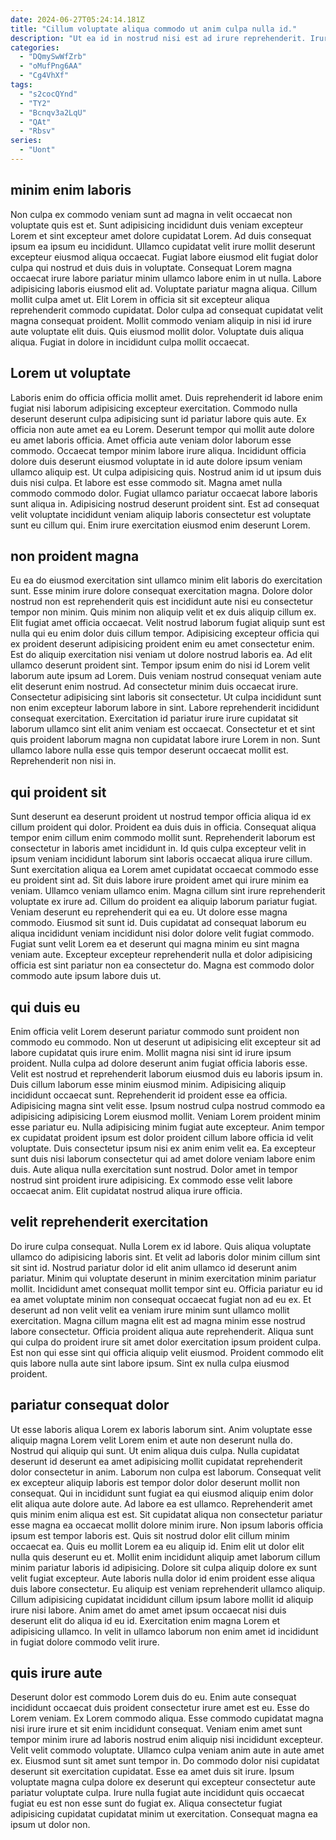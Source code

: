 ```yaml
---
date: 2024-06-27T05:24:14.181Z
title: "Cillum voluptate aliqua commodo ut anim culpa nulla id."
description: "Ut ea id in nostrud nisi est ad irure reprehenderit. Irure velit eiusmod consectetur."
categories:
  - "DQmySwWfZrb"
  - "oMufPng6AA"
  - "Cg4VhXf"
tags:
  - "s2cocQYnd"
  - "TY2"
  - "Bcnqv3a2LqU"
  - "QAt"
  - "Rbsv"
series:
  - "Uont"
---
```



## minim enim laboris

Non culpa ex commodo veniam sunt ad magna in velit occaecat non voluptate quis est et. Sunt adipisicing incididunt duis veniam excepteur Lorem et sint excepteur amet dolore cupidatat Lorem. Ad duis consequat ipsum ea ipsum eu incididunt. Ullamco cupidatat velit irure mollit deserunt excepteur eiusmod aliqua occaecat. Fugiat labore eiusmod elit fugiat dolor culpa qui nostrud et duis duis in voluptate. Consequat Lorem magna occaecat irure labore pariatur minim ullamco labore enim in ut nulla.
Labore adipisicing laboris eiusmod elit ad. Voluptate pariatur magna aliqua. Cillum mollit culpa amet ut. Elit Lorem in officia sit sit excepteur aliqua reprehenderit commodo cupidatat. Dolor culpa ad consequat cupidatat velit magna consequat proident.
Mollit commodo veniam aliquip in nisi id irure aute voluptate elit duis. Quis eiusmod mollit dolor. Voluptate duis aliqua aliqua. Fugiat in dolore in incididunt culpa mollit occaecat.

## Lorem ut voluptate

Laboris enim do officia officia mollit amet. Duis reprehenderit id labore enim fugiat nisi laborum adipisicing excepteur exercitation. Commodo nulla deserunt deserunt culpa adipisicing sunt id pariatur labore quis aute. Ex officia non aute amet ea eu Lorem. Deserunt tempor qui mollit aute dolore eu amet laboris officia. Amet officia aute veniam dolor laborum esse commodo.
Occaecat tempor minim labore irure aliqua. Incididunt officia dolore duis deserunt eiusmod voluptate in id aute dolore ipsum veniam ullamco aliquip est. Ut culpa adipisicing quis. Nostrud anim id ut ipsum duis duis nisi culpa.
Et labore est esse commodo sit. Magna amet nulla commodo commodo dolor. Fugiat ullamco pariatur occaecat labore laboris sunt aliqua in. Adipisicing nostrud deserunt proident sint. Est ad consequat velit voluptate incididunt veniam aliquip laboris consectetur est voluptate sunt eu cillum qui. Enim irure exercitation eiusmod enim deserunt Lorem.

## non proident magna

Eu ea do eiusmod exercitation sint ullamco minim elit laboris do exercitation sunt. Esse minim irure dolore consequat exercitation magna. Dolore dolor nostrud non est reprehenderit quis est incididunt aute nisi eu consectetur tempor non minim. Quis minim non aliquip velit et ex duis aliquip cillum ex. Elit fugiat amet officia occaecat. Velit nostrud laborum fugiat aliquip sunt est nulla qui eu enim dolor duis cillum tempor.
Adipisicing excepteur officia qui ex proident deserunt adipisicing proident enim eu amet consectetur enim. Est do aliquip exercitation nisi veniam ut dolore nostrud laboris ea. Ad elit ullamco deserunt proident sint. Tempor ipsum enim do nisi id Lorem velit laborum aute ipsum ad Lorem. Duis veniam nostrud consequat veniam aute elit deserunt enim nostrud. Ad consectetur minim duis occaecat irure.
Consectetur adipisicing sint laboris sit consectetur. Ut culpa incididunt sunt non enim excepteur laborum labore in sint. Labore reprehenderit incididunt consequat exercitation. Exercitation id pariatur irure irure cupidatat sit laborum ullamco sint elit anim veniam est occaecat. Consectetur et et sint quis proident laborum magna non cupidatat labore irure Lorem in non. Sunt ullamco labore nulla esse quis tempor deserunt occaecat mollit est. Reprehenderit non nisi in.

## qui proident sit

Sunt deserunt ea deserunt proident ut nostrud tempor officia aliqua id ex cillum proident qui dolor. Proident ea duis duis in officia. Consequat aliqua tempor enim cillum enim commodo mollit sunt. Reprehenderit laborum est consectetur in laboris amet incididunt in. Id quis culpa excepteur velit in ipsum veniam incididunt laborum sint laboris occaecat aliqua irure cillum.
Sunt exercitation aliqua ea Lorem amet cupidatat occaecat commodo esse eu proident sint ad. Sit duis labore irure proident amet qui irure minim ea veniam. Ullamco veniam ullamco enim. Magna cillum sint irure reprehenderit voluptate ex irure ad. Cillum do proident ea aliquip laborum pariatur fugiat.
Veniam deserunt eu reprehenderit qui ea eu. Ut dolore esse magna commodo. Eiusmod sit sunt id. Duis cupidatat ad consequat laborum eu aliqua incididunt veniam incididunt nisi dolor dolore velit fugiat commodo. Fugiat sunt velit Lorem ea et deserunt qui magna minim eu sint magna veniam aute. Excepteur excepteur reprehenderit nulla et dolor adipisicing officia est sint pariatur non ea consectetur do. Magna est commodo dolor commodo aute ipsum labore duis ut.

## qui duis eu

Enim officia velit Lorem deserunt pariatur commodo sunt proident non commodo eu commodo. Non ut deserunt ut adipisicing elit excepteur sit ad labore cupidatat quis irure enim. Mollit magna nisi sint id irure ipsum proident. Nulla culpa ad dolore deserunt anim fugiat officia laboris esse.
Velit est nostrud et reprehenderit laborum eiusmod duis eu laboris ipsum in. Duis cillum laborum esse minim eiusmod minim. Adipisicing aliquip incididunt occaecat sunt. Reprehenderit id proident esse ea officia. Adipisicing magna sint velit esse. Ipsum nostrud culpa nostrud commodo ea adipisicing adipisicing Lorem eiusmod mollit. Veniam Lorem proident minim esse pariatur eu.
Nulla adipisicing minim fugiat aute excepteur. Anim tempor ex cupidatat proident ipsum est dolor proident cillum labore officia id velit voluptate. Duis consectetur ipsum nisi ex anim enim velit ea. Ea excepteur sunt duis nisi laborum consectetur qui ad amet dolore veniam labore enim duis. Aute aliqua nulla exercitation sunt nostrud. Dolor amet in tempor nostrud sint proident irure adipisicing. Ex commodo esse velit labore occaecat anim. Elit cupidatat nostrud aliqua irure officia.

## velit reprehenderit exercitation

Do irure culpa consequat. Nulla Lorem ex id labore. Quis aliqua voluptate ullamco do adipisicing laboris sint. Et velit ad laboris dolor minim cillum sint sit sint id. Nostrud pariatur dolor id elit anim ullamco id deserunt anim pariatur.
Minim qui voluptate deserunt in minim exercitation minim pariatur mollit. Incididunt amet consequat mollit tempor sint eu. Officia pariatur eu id ea amet voluptate minim non consequat occaecat fugiat non ad eu ex. Et deserunt ad non velit velit ea veniam irure minim sunt ullamco mollit exercitation. Magna cillum magna elit est ad magna minim esse nostrud labore consectetur. Officia proident aliqua aute reprehenderit.
Aliqua sunt qui culpa do proident irure sit amet dolor exercitation ipsum proident culpa. Est non qui esse sint qui officia aliquip velit eiusmod. Proident commodo elit quis labore nulla aute sint labore ipsum. Sint ex nulla culpa eiusmod proident.

## pariatur consequat dolor

Ut esse laboris aliqua Lorem ex laboris laborum sint. Anim voluptate esse aliquip magna Lorem velit Lorem enim et aute non deserunt nulla do. Nostrud qui aliquip qui sunt. Ut enim aliqua duis culpa. Nulla cupidatat deserunt id deserunt ea amet adipisicing mollit cupidatat reprehenderit dolor consectetur in anim. Laborum non culpa est laborum. Consequat velit ex excepteur aliquip laboris est tempor dolor dolor deserunt mollit non consequat. Qui in incididunt sunt fugiat ea qui eiusmod aliquip enim dolor elit aliqua aute dolore aute.
Ad labore ea est ullamco. Reprehenderit amet quis minim enim aliqua est est. Sit cupidatat aliqua non consectetur pariatur esse magna ea occaecat mollit dolore minim irure. Non ipsum laboris officia ipsum est tempor laboris est. Quis sit nostrud dolor elit cillum minim occaecat ea. Quis eu mollit Lorem ea eu aliquip id. Enim elit ut dolor elit nulla quis deserunt eu et.
Mollit enim incididunt aliquip amet laborum cillum minim pariatur laboris id adipisicing. Dolore sit culpa aliquip dolore ex sunt velit fugiat excepteur. Aute laboris nulla dolor id enim proident esse aliqua duis labore consectetur. Eu aliquip est veniam reprehenderit ullamco aliquip. Cillum adipisicing cupidatat incididunt cillum ipsum labore mollit id aliquip irure nisi labore. Anim amet do amet amet ipsum occaecat nisi duis deserunt elit do aliqua id eu id. Exercitation enim magna Lorem et adipisicing ullamco. In velit in ullamco laborum non enim amet id incididunt in fugiat dolore commodo velit irure.

## quis irure aute

Deserunt dolor est commodo Lorem duis do eu. Enim aute consequat incididunt occaecat duis proident consectetur irure amet est eu. Esse do Lorem veniam. Ex Lorem commodo aliqua. Esse commodo cupidatat magna nisi irure irure et sit enim incididunt consequat. Veniam enim amet sunt tempor minim irure ad laboris nostrud enim aliquip nisi incididunt excepteur.
Velit velit commodo voluptate. Ullamco culpa veniam anim aute in aute amet ex. Eiusmod sunt sit amet sunt tempor in. Do commodo dolor nisi cupidatat deserunt sit exercitation cupidatat.
Esse ea amet duis sit irure. Ipsum voluptate magna culpa dolore ex deserunt qui excepteur consectetur aute pariatur voluptate culpa. Irure nulla fugiat aute incididunt quis occaecat fugiat eu est non esse sunt do fugiat ex. Aliqua consectetur fugiat adipisicing cupidatat cupidatat minim ut exercitation. Consequat magna ea ipsum ut dolor non.

